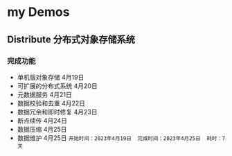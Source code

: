 # my Demos

## Distribute 分布式对象存储系统
### 完成功能
- 单机版对象存储 4月19日 
- 可扩展的分布式系统 4月20日 
- 元数据服务 4月21日 
- 数据校验和去重 4月22日 
- 数据冗余和即时修复 4月23日 
- 断点续传 4月24日 
- 数据压缩 4月25日 
- 数据维护 4月25日 
`开始时间：2023年4月19日 
完成时间：2023年4月25日 
耗时：7天`

